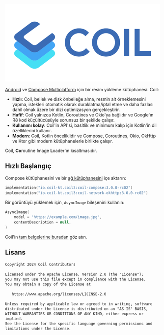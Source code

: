 ![Coil](logo.svg)

[Android](https://www.android.com/) ve [Compose Multiplatform](https://www.jetbrains.com/lp/compose-multiplatform/) için bir resim yükleme kütüphanesi. Coil:

- **Hızlı**: Coil, bellek ve disk önbelleğe alma, resmin alt örneklemesini yapma, istekleri otomatik olarak duraklatma/iptal etme ve daha fazlası dahil olmak üzere bir dizi optimizasyon gerçekleştirir.
- **Hafif**: Coil yalnızca Kotlin, Coroutines ve Okio'ya bağlıdır ve Google'ın R8 kod küçültücüsüyle sorunsuz bir şekilde çalışır.
- **Kullanımı kolay**: Coil'in API'si, basitlik ve minimum kalıp için Kotlin'in dil özelliklerini kullanır.
- **Modern**: Coil, Kotlin önceliklidir ve Compose, Coroutines, Okio, OkHttp ve Ktor gibi modern kütüphanelerle birlikte çalışır.

Coil, **Co**routine **I**mage **L**oader'ın kısaltmasıdır.

## Hızlı Başlangıç

Compose kütüphanesini ve bir [ağ kütüphanesini](https://coil-kt.github.io/coil/network/) içe aktarın:

```kotlin
implementation("io.coil-kt.coil3:coil-compose:3.0.0-rc02")
implementation("io.coil-kt.coil3:coil-network-okhttp:3.0.0-rc02")
```

Bir görüntüyü yüklemek için, `AsyncImage` bileşenini kullanın:

```kotlin
AsyncImage(
    model = "https://example.com/image.jpg",
    contentDescription = null,
)
```

Coil'in [tam belgelerine buradan](https://coil-kt.github.io/coil/getting_started/) göz atın.

## Lisans

    Copyright 2024 Coil Contributors

    Licensed under the Apache License, Version 2.0 (the "License");
    you may not use this file except in compliance with the License.
    You may obtain a copy of the License at

       https://www.apache.org/licenses/LICENSE-2.0

    Unless required by applicable law or agreed to in writing, software
    distributed under the License is distributed on an "AS IS" BASIS,
    WITHOUT WARRANTIES OR CONDITIONS OF ANY KIND, either express or implied.
    See the License for the specific language governing permissions and
    limitations under the License.
